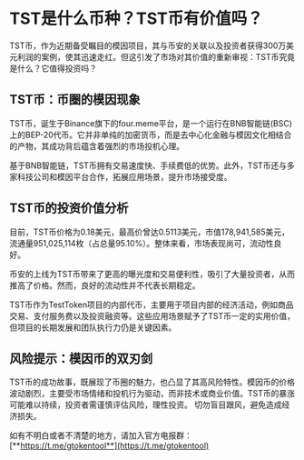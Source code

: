 # TST是什么币种？TST币有价值吗？

TST币，作为近期备受瞩目的模因项目，其与币安的关联以及投资者获得300万美元利润的案例，使其迅速走红。但这引发了市场对其价值的重新审视：TST币究竟是什么？它值得投资吗？

## TST币：币圈的模因现象

TST币，诞生于Binance旗下的four.meme平台，是一个运行在BNB智能链(BSC)上的BEP-20代币。它并非单纯的加密货币，而是去中心化金融与模因文化相结合的产物，其成功背后蕴含着强烈的市场投机心理。

基于BNB智能链，TST币拥有交易速度快、手续费低的优势。此外，TST币还与多家科技公司和模因平台合作，拓展应用场景，提升市场接受度。

## TST币的投资价值分析

目前，TST币价格为0.18美元，最高价曾达0.5113美元，市值178,941,585美元，流通量951,025,114枚（占总量95.10%）。整体来看，市场表现尚可，流动性良好。

币安的上线为TST币带来了更高的曝光度和交易便利性，吸引了大量投资者，从而推高了价格。然而，良好的流动性并不代表长期稳定。

TST币作为TestToken项目的内部代币，主要用于项目内部的经济活动，例如商品交易、支付服务费以及投资融资等。这些应用场景赋予了TST币一定的实用价值，但项目的长期发展和团队执行力仍是关键因素。

## 风险提示：模因币的双刃剑

TST币的成功故事，既展现了币圈的魅力，也凸显了其高风险特性。模因币的价格波动剧烈，主要受市场情绪和投机行为驱动，而非技术或商业价值。TST币的暴涨可能难以持续，投资者需谨慎评估风险，理性投资。 切勿盲目跟风，避免造成经济损失。

如有不明白或者不清楚的地方，请加入官方电报群：[**https://t.me/gtokentool**](https://t.me/gtokentool)
